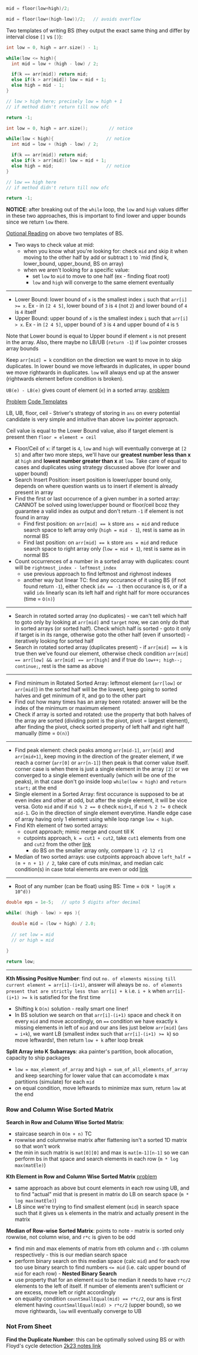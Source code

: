 ```cpp
mid = floor(low+high)/2;

mid = floor(low+(high-low))/2;   // avoids overflow
```

Two templates of writing BS (they output the exact same thing and differ by interval close `[]` vs `[)`):
```cpp
int low = 0, high = arr.size() - 1;

while(low <= high){
  int mid = low + (high - low) / 2;

  if(k == arr[mid]) return mid;
  else if(k > arr[mid]) low = mid + 1;
  else high = mid - 1;
}

// low > high here; precisely low = high + 1
// if method didn't return till now ofc

return -1;
```

```cpp
int low = 0, high = arr.size();        // notice

while(low < high){                    // notice
  int mid = low + (high - low) / 2;

  if(k == arr[mid]) return mid;
  else if(k > arr[mid]) low = mid + 1;
  else high = mid;                    // notice
}

// low == high here
// if method didn't return till now ofc

return -1;
```

**NOTICE**: after breaking out of the `while` loop, the `low` and `high` values differ in these two approaches, this is important to find lower and upper bounds since we return `low` there.

[Optional Reading](https://labuladong.gitbook.io/algo-en/iii.-algorithmic-thinking/detailedbinarysearch) on above two templates of BS.

- Two ways to check value at mid:
  - when you know what you're looking for: check `mid` and skip it when moving to the other half by add or subtract `1` to `mid (find k, lower_bound, upper_bound, BS on array)
  - when we aren't looking for a specific value:
    - set `low` to `mid` to move to one half (ex - finding float root)
    - `low` and `high` will converge to the same element eventually 
---
- Lower Bound: lower bound of `x` is the smallest index `i` such that `arr[i] >= x`. Ex - in `[2 4 5]`, lower bound of `3` is `4` (not `2`) and lower bound of `4` is `4` itself
- Upper Bound: upper bound of `x` is the smallest index `i` such that `arr[i] > x`.  Ex - in `[2 4 5]`, upper bound of `3` is `4` and upper bound of `4` is `5`

Note that Lower bound is equal to Upper bound if element `x` is not present in the array. Also, there maybe no LB/UB (`return -1`) if `low` pointer crosses array bounds

Keep `arr[mid] = k` condition on the direction we want to move in to skip duplicates. In lower bound we move leftwards in duplicates, in upper bound we move rightwards in duplicates. `low` will always end up at the answer (rightwards element before condition is broken).

`UB(e) - LB(e)` gives count of element (`e`) in a sorted array. [problem](https://leetcode.com/problems/element-appearing-more-than-25-in-sorted-array/)

[Problem](https://leetcode.com/problems/find-smallest-letter-greater-than-target/)
[Code Templates](https://leetcode.com/discuss/study-guide/1675643/lower-bound-and-upper-bound)

LB, UB, floor, ceil - Striver's strategy of storing in `ans` on every potential candidate is very simple and intuitive than above `low` pointer approach.

Ceil value is equal to the Lower Bound value, also if target element is present then `floor = element = ceil`

- Floor/Ceil of `x`: if target is `4`, `low` and `high` will eventually converge at `[2 5]` and after two more steps, we'll have our **greatest number less than x** at `high` and **lowest number greater than x** at `low`. Take care of equal to cases and duplicates using strategy discussed above (for lower and upper bound)
- Search Insert Position: insert position is lower/upper bound only, depends on where question wants us to insert if element is already present in array
- Find the first or last occurrence of a given number in a sorted array: CANNOT be solved using lower/upper bound or floor/ceil bcoz they guarantee a valid index as output and don't return `-1` if element is not found in array
  - Find first position: on `arr[mid] == k` store `ans = mid` and reduce search space to left array only (`high = mid - 1`), rest is same as in normal BS
  - Find last position: on `arr[mid] == k` store `ans = mid` and reduce search space to right array only (`low = mid + 1`), rest is same as in normal BS
- Count occurrences of a number in a sorted array with duplicates: count will be `rightmost_index - leftmost_index`
  - use previous approach to find leftmost and righmost indexes
  - another way but linear TC: find any occurance of it using BS (if not found return `-1`), either check `idx == -1` then occurance is `0`, or if a valid `idx` linearly scan its left half and right half for more occurances (time = `O(n)`)
---
- Search in rotated sorted array (no duplicates) - we can't tell which half to goto only by looking at `arr[mid]` and `target` now, we can only do that in sorted arrays (or sorted half). Check which half is sorted - goto it only if target is in its range, otherwise goto the other half (even if unsorted) - iteratively looking for sorted half
- Search in rotated sorted array (duplicates present) - if `arr[mid] == k` is true then we've found our element, otherwise check condition `arr[mid] == arr[low] && arr[mid] == arr[high]` and if true do `low++; high--; continue;`, rest is the same as above
--- 
- Find minimum in Rotated Sorted Array: leftmost element (`arr[low]` or `arr[mid]`) in the sorted half will be the lowest, keep going to sorted halves and get minimum of it, and go to the other part
- Find out how many times has an array been rotated: answer will be the index of the minimum or maximum element
- Check if array is sorted and rotated: use the property that both halves of the array are sorted (dividing point is the pivot, pivot = largest element), after finding the pivot, check sorted property of left half and right half manually (time = `O(n)`)

---

- Find peak element: check peaks among `arr[mid-1]`, `arr[mid]` and `arr[mid+1]`, keep moving in the direction of the greater element, if we reach a corner (`arr[0]` or `arr[n-1]`) then peak is that corner value itself. corner case is when there is just a single element in the array `[2]` or we converged to a single element eventually (which will be one of the peaks), in that case don't go inside loop `while(low < high)` and `return start;` at the end
- Single element in a Sorted Array: first occurance is supposed to be at even index and other at odd, but after the single element, it will be vice versa. Goto `mid` and if `mid % 2 == 0` check `mid+1`, if `mid % 2 != 0` check `mid-1`. Go in the direction of single element everytime. Handle edge case of array having only 1 element using while loop range `low < high`.
- Find Kth element of two sorted arrays: 
  - count approach; mimic merge and count till K
  - cutpoints approach, `k = cut1 + cut2`, take `cut1` elements from one and `cut2` from the other [link](https://takeuforward.org/data-structure/k-th-element-of-two-sorted-arrays)
    - do BS on the smaller array only, compare `l1 r2 l2 r1`
- Median of two sorted arrays: use cutpoints approach above `left_half = (m + n + 1) / 2`, take care of cuts min/max, and median calc condition(s) in case total elements are even or odd [link](https://takeuforward.org/data-structure/median-of-two-sorted-arrays-of-different-sizes/)

---

- Root of any number (can be float) using BS: Time = `O(N * log(M x 10^d))`
```cpp
double eps = 1e-5;   // upto 5 digits after decimal

while( (high - low) > eps ){

  double mid = (low + high) / 2.0;
  
  // set low = mid
  // or high = mid
  
}

return low;
```
---

**Kth Missing Positive Number**: find out `no. of elements missing till current element = arr[i]-(i+1)`, answer will always be `no. of elements present that are strictly less than arr[i] + k` i.e. `i + k` when `arr[i]-(i+1) >= k` is satisfied for the first time
  - Shifting k `O(n)` solution - really smart one liner!
  - In BS solution we search on that `arr[i]-(i+1)` space and check it on every `mid` and move accordingly, on `==` condition we have exactly `k` missing elements in left of `mid` and our ans lies just below `arr[mid]` (`ans = i+k`), we want LB (smallest index such that `arr[i]-(i+1) >= k`) so move leftwards!, then return `low + k` after loop break

**Split Array into K Subarrays**: aka painter's partition, book allocation, capacity to ship packages
- `low = max_element_of_array` and `high = sum_of_all_elements_of_array` and keep searching for lower value that can accomodate `k` max partitions (simulate) for each `mid`
- on equal condition, move leftwards to minimize max sum, return `low` at the end

### Row and Column Wise Sorted Matrix

**Search in Row and Column Wise Sorted Matrix**:
- staircase search in `O(m + n)` TC
- rowwise and columnwise matrix after flattening isn't a sorted 1D matrix so that won't work
- the min in such matrix is `mat[0][0]` and max is `mat[m-1][n-1]` so we can perform bs in that space and search elements in each row (`m * log max(matEle)`)

**Kth Element in Row and Column Wise Sorted Matrix** [problem](https://leetcode.com/problems/kth-smallest-element-in-a-sorted-matrix/)
- same approach as above but count elements in each row using UB, and to find "actual" mid that is present in matrix do LB on search space (`m * log max(matEle)`)
- LB since we're trying to find smallest element (`mid`) in search space such that it gives us `k` elements in the matrix and actually present in the matrix

**Median of Row-wise Sorted Matrix**: points to note - matrix is sorted only rowwise, not column wise, and `r*c` is given to be odd
- find min and max elements of matrix from `0`th column and `c-1`th column respectively - this is our median search space
- perform binary search on this median space (calc `mid`) and for each row too use binary search to find numbers `<= mid` (i.e. calc upper bound of `mid` for each row) - **Nested Binary Search**
- use property that for an element `mid` to be median it needs to have `r*c/2` elements to the left of itself. If number of elements aren't sufficient or are excess, move left or right accordingly
- on equality condition `countSmallEqual(mid) == r*c/2`, our ans is first element having `countSmallEqual(mid) > r*c/2` (upper bound), so we move rightwards, `low` will eventually converge to UB

### Not From Sheet
**Find the Duplicate Number**: this can be optimally solved using BS or with Floyd's cycle detection [2k23 notes link](/arrays.md#duplicatemissing-detection-techniques)

